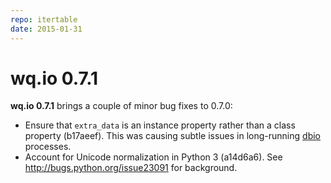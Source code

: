 ```yaml
---
repo: itertable
date: 2015-01-31
---
```


# wq.io 0.7.1

**wq.io 0.7.1** brings a couple of minor bug fixes to 0.7.0:
- Ensure that `extra_data` is an instance property rather than a class property (b17aeef).  This was causing subtle issues in long-running [dbio](https://github.com/wq/dbio) processes.
- Account for Unicode normalization in Python 3 (a14d6a6).  See http://bugs.python.org/issue23091 for background.
